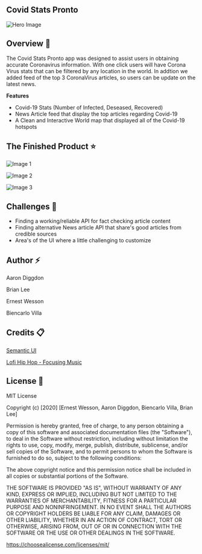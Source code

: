 ##  Covid Stats Pronto 



![Hero Image](https://images.unsplash.com/photo-1584931423339-7a8d498ca23d?ixlib=rb-1.2.1&ixid=eyJhcHBfaWQiOjEyMDd9&auto=format&fit=crop&w=1650&q=80)




## Overview :mag_right:

The Covid Stats Pronto app was designed to assist users in obtaining accurate Coronavirus information. With one click users will have Corona Virus stats that can be filtered by any location in the world. In addtion we added feed of the top 3 CoronaVirus articles, so users can be update on the latest news. 

**Features**
- Covid-19 Stats (Number of Infected, Deseased, Recovered)
- News Article feed that display the top articles regarding Covid-19
- A Clean and Interactive World map that displayed all of the Covid-19 hotspots


## The Finished Product :star:


![Image 1](https://i.ibb.co/cD8BDrQ/covid-pronto-1.png)


![Image 2](https://i.ibb.co/drszkGk/covid-pronto-2.png)


![Image 3](https://i.ibb.co/KL5gdcT/covid-pronto-3.png)




## Challenges :loudspeaker:

- Finding a working/reliable API for fact checking article content 
- Finding alternative News article API that share's good articles from credible sources 
- Area's of the UI where a little challenging to customize


## Author :zap:

Aaron Diggdon

Brian Lee

Ernest Wesson

Biencarlo Villa


## Credits :clipboard:

[Semantic UI](https://semantic-ui.com)

[Lofi Hip Hop - Focusing Music](https://www.youtube.com/watch?v=5qap5aO4i9A)


## License :page_with_curl:


MIT License

Copyright (c) [2020] [Ernest Wesson, Aaron Diggdon, Biencarlo Villa, Brian Lee]

Permission is hereby granted, free of charge, to any person obtaining a copy of this software and associated documentation files (the "Software"), to deal in the Software without restriction, including without limitation the rights to use, copy, modify, merge, publish, distribute, sublicense, and/or sell copies of the Software, and to permit persons to whom the Software is furnished to do so, subject to the following conditions:

The above copyright notice and this permission notice shall be included in all copies or substantial portions of the Software.

THE SOFTWARE IS PROVIDED "AS IS", WITHOUT WARRANTY OF ANY KIND, EXPRESS OR IMPLIED, INCLUDING BUT NOT LIMITED TO THE WARRANTIES OF MERCHANTABILITY, FITNESS FOR A PARTICULAR PURPOSE AND NONINFRINGEMENT. IN NO EVENT SHALL THE AUTHORS OR COPYRIGHT HOLDERS BE LIABLE FOR ANY CLAIM, DAMAGES OR OTHER LIABILITY, WHETHER IN AN ACTION OF CONTRACT, TORT OR OTHERWISE, ARISING FROM, OUT OF OR IN CONNECTION WITH THE SOFTWARE OR THE USE OR OTHER DEALINGS IN THE SOFTWARE.

https://choosealicense.com/licenses/mit/
